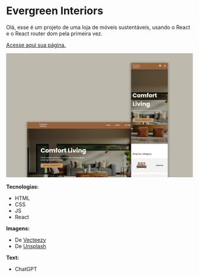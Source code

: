 # Evergreen Interiors
 
Olá, esse é um projeto de uma loja de móveis sustentáveis, usando o React e o React router dom pela primeira vez.

<a href="https://biancassantos.github.io/evergreen-interiors" target="_blank">Acesse aqui sua página.</a>

![Design do projeto](https://raw.githubusercontent.com/biancassantos/evergreen-interiors/main/evergreen-design.png)

**Tecnologias:**
* HTML
* CSS
* JS
* React

**Imagens:**
* De <a href="https://www.vecteezy.com/free-png/furniture?license-free=true" target="_blank">Vecteezy</a>
* De <a href="https://unsplash.com/pt-br" target="_blank">Unsplash</a>

**Text:**
* ChatGPT
